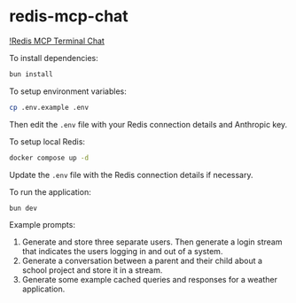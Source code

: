 # redis-mcp-chat

[!Redis MCP Terminal Chat](./demo/redis-mcp-terminal-chat.gif)

To install dependencies:

```bash
bun install
```

To setup environment variables:

```bash
cp .env.example .env
```

Then edit the `.env` file with your Redis connection details and Anthropic key.

To setup local Redis:

```bash
docker compose up -d
```

Update the `.env` file with the Redis connection details if necessary.

To run the application:

```bash
bun dev
```

Example prompts:

1. Generate and store three separate users. Then generate a login stream that indicates the users logging in and out of a system.
1. Generate a conversation between a parent and their child about a school project and store it in a stream.
1. Generate some example cached queries and responses for a weather application.
